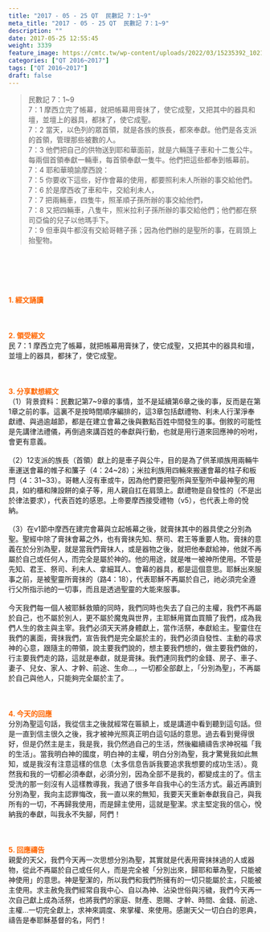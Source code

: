 ```yaml
---
title: "2017 - 05 - 25 QT  民數記 7：1~9"
meta_title: "2017 - 05 - 25 QT  民數記 7：1~9"
description: ""
date: 2017-05-25 12:55:45
weight: 3339
feature_image: https://cmtc.tw/wp-content/uploads/2022/03/15235392_10211799862337740_180693556567566654_o-1.webp
categories: ["QT 2016~2017"]
tags: ["QT 2016~2017"]
draft: false
---
```


<blockquote>民數記 7：1~9<br />
7：1 摩西立完了帳幕，就把帳幕用膏抹了，使它成聖，又把其中的器具和壇，並壇上的器具，都抹了，使它成聖。<br />
7：2 當天，以色列的眾首領，就是各族的族長，都來奉獻。他們是各支派的首領，管理那些被數的人。<br />
7：3 他們把自己的供物送到耶和華面前，就是六輛篷子車和十二隻公牛。每兩個首領奉獻一輛車，每首領奉獻一隻牛。他們把這些都奉到帳幕前。<br />
7：4 耶和華曉諭摩西說：<br />
7：5 你要收下這些，好作會幕的使用，都要照利未人所辦的事交給他們。<br />
7：6 於是摩西收了車和牛，交給利未人，<br />
7：7 把兩輛車，四隻牛，照革順子孫所辦的事交給他們，<br />
7：8 又把四輛車，八隻牛，照米拉利子孫所辦的事交給他們；他們都在祭司亞倫的兒子以他瑪手下。<br />
7：9 但車與牛都沒有交給哥轄子孫；因為他們辦的是聖所的事，在肩頭上抬聖物。</blockquote><br />
&nbsp;<br />
<br />
&nbsp;<br />
<br />
<span style="color: #ff6600;"><strong>1. </strong><strong>經文誦讀</strong></span><br />
<br />
<span style="color: #ff6600;"><strong> </strong></span><br />
<br />
<span style="color: #ff6600;"><strong>2. </strong><strong>領受經文<br />
</strong></span>民 7：1 摩西立完了帳幕，就把帳幕用膏抹了，使它成聖，又把其中的器具和壇，並壇上的器具，都抹了，使它成聖。<br />
<br />
&nbsp;<br />
<br />
<span style="color: #ff6600;"><strong>3. 分享默想經文<br />
</strong></span>（1）背景資料：民數記第7~9章的事情，並不是延續第6章之後的事，反而是在第1章之前的事。這裏不是按時間順序編排的，這3章包括獻禮物、利未人行潔淨奉獻禮、與過逾越節，都是在建立會幕之後與數點百姓中間發生的事。倒敘的可能性是先講律法禮儀，再倒過來講百姓的奉獻與行動，也就是用行道來回應神的吩咐，會更有意義。<br />
<br />
（2）12支派的族長（首領）獻上的是車子與公牛，目的是為了供革順族用兩輛牛車運送會幕的帷子和簾子（4：24~28）；米拉利族用四輛來搬運會幕的柱子和板閂（4：31~33）。哥轄人沒有車或牛，因為他們要把聖所與至聖所中最神聖的用具，如約櫃和陳設餅的桌子等，用人親自扛在肩頭上。獻禮物是自發性的（不是出於律法要求），代表百姓的感恩。上帝要摩西接受禮物（v5），也代表上帝的悅納。<br />
<br />
（3）在v1節中摩西在建完會幕與立起帳幕之後，就膏抹其中的器具使之分別為聖。聖經中除了膏抹會幕之外，也有膏抹先知、祭司、君王等重要人物。膏抹的意義在於分別為聖，就是當我們膏抹人，或是器物之後，就把他奉獻給神，他就不再屬於自己或任何人，而完全是屬於神的。他的用途，就是唯一被神所使用。不管是先知、君王、祭司、利未人、拿細耳人、會幕的器具，都是這個意思。耶穌出來服事之前，是被聖靈所膏抹的（路4：18），代表耶穌不再屬於自己，祂必須完全遵行父所指示祂的一切事，而且是透過聖靈的大能來服事。<br />
<br />
今天我們每一個人被耶穌救贖的同時，我們同時也失去了自己的主權，我們不再屬於自己，也不屬於別人，更不屬於魔鬼與世界，主耶穌用寶血買贖了我們，成為我們人生的救主與主宰。我們必須天天將身體獻上，當作活祭，奉獻給主。聖靈住在我們的裏面，膏抹我們，宣告我們是完全屬於主的，我們必須自發性、主動的尋求神的心意，跟隨主的帶領，說主要我們說的，想主要我們想的，做主要我們做的，行主要我們走的路，這就是奉獻，就是膏抹。我們連同我們的金錢、房子、車子、妻子、兒女、家人、才幹、前途、生命…，一切都全部獻上，「分別為聖」，不再屬於自己與他人，只能夠完全屬於主了。<br />
<br />
&nbsp;<br />
<br />
<span style="color: #ff6600;"><strong>4. 今天的回應<br />
</strong></span>分別為聖這句話，我從信主之後就經常在匾額上，或是講道中看到聽到這句話。但是一直到信主很久之後，我才被神光照真正明白這句話的意思。過去看到覺得很好，但是仍然主是主，我是我，我仍然過自己的生活，然後繼續禱告求神祝福「我的生活」。當我明白神的國度，明白神的主權，明白分別為聖，我才驚覺我如此無知，或是我沒有注意這樣的信息（太多信息告訴我要追求我想要的成功生活）。竟然我和我的一切都必須奉獻，必須分別，因為全部不是我的，都變成主的了。信主受洗的那一刻沒有人這樣教導我，我過了很多年自我中心的生活方式。最近再讀到分別為聖，我向主認罪悔改，我一直以來的無知，我要天天重新奉獻我自己，與我所有的一切，不再歸我使用，而是歸主使用，這就是聖潔。求主堅定我的信心，悅納我的奉獻，叫我永不失腳，阿們！<br />
<br />
&nbsp;<br />
<br />
<span style="color: #ff6600;"><strong>5. 回應禱告<br />
</strong></span>親愛的天父，我們今天再一次思想分別為聖，其實就是代表用膏抹抹過的人或器物，從此不再屬於自己或任何人，而是完全被「分別出來，歸耶和華為聖，只能被神使用」的意思。神是聖潔的，所以我們和我們所擁有的一切只能屬於主，只能被主使用。求主赦免我們經常自我中心、自以為神、沾染世俗與污穢，我們今天再一次自己獻上成為活祭，也將我們的家庭、財產、恩賜、才幹、時間、金錢、前途、主權…一切完全獻上，求神來調度、來掌權、來使用。感謝天父一切白白的恩典，禱告是奉耶穌基督的名，阿們！
        